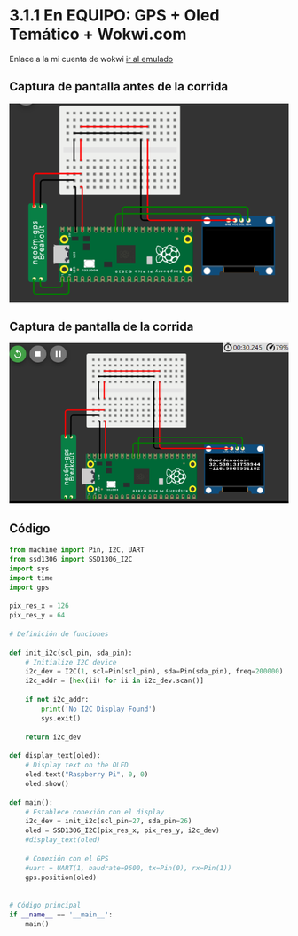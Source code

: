 # 3.1.1 En EQUIPO: GPS + Oled Temático + Wokwi.com
Enlace a la mi cuenta de wokwi [ir al emulado](https://wokwi.com/projects/381622986245649409)

## Captura de pantalla antes de la corrida
![](./imagen/gps1.PNG)

## Captura de pantalla de la corrida
![](./imagen/gps2.PNG)

## C&#243;digo
```python
from machine import Pin, I2C, UART
from ssd1306 import SSD1306_I2C
import sys
import time
import gps

pix_res_x = 126
pix_res_y = 64

# Definición de funciones

def init_i2c(scl_pin, sda_pin):
    # Initialize I2C device
    i2c_dev = I2C(1, scl=Pin(scl_pin), sda=Pin(sda_pin), freq=200000)
    i2c_addr = [hex(ii) for ii in i2c_dev.scan()]
    
    if not i2c_addr:
        print('No I2C Display Found')
        sys.exit()
    
    return i2c_dev

def display_text(oled):
    # Display text on the OLED
    oled.text("Raspberry Pi", 0, 0)
    oled.show()

def main():
    # Establece conexión con el display
    i2c_dev = init_i2c(scl_pin=27, sda_pin=26)
    oled = SSD1306_I2C(pix_res_x, pix_res_y, i2c_dev)
    #display_text(oled)

    # Conexión con el GPS
    #uart = UART(1, baudrate=9600, tx=Pin(0), rx=Pin(1))
    gps.position(oled)


# Código principal
if __name__ == '__main__':
    main()

```